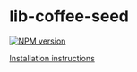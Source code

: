 # lib-coffee-seed

[![NPM version](https://badge.fury.io/js/lib-coffee-seed.png)](http://badge.fury.io/js/lib-coffee-seed)

[Installation instructions](https://github.com/Parsimotion/lib-coffee-seed/wiki/Installation-Instructions)
